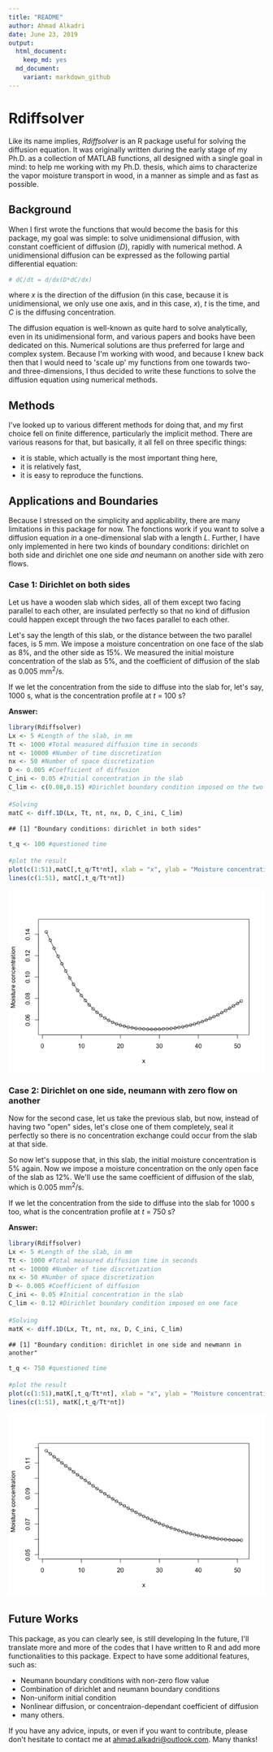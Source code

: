 ```yaml
---
title: "README"
author: Ahmad Alkadri
date: June 23, 2019
output:
  html_document:
    keep_md: yes
  md_document:
    variant: markdown_github
---
```


# **Rdiffsolver**

Like its name implies, *Rdiffsolver* is an R package useful for solving the diffusion equation. It was originally written during the early stage of my Ph.D. as a collection of MATLAB functions, all designed with a single goal in mind: to help me working with my Ph.D. thesis, which aims to characterize the vapor moisture transport in wood, in a manner as simple and as fast as possible.

## Background
When I first wrote the functions that would become the basis for this package, my goal was simple: to solve unidimensional diffusion, with constant coefficient of diffusion (*D*), rapidly with numerical method. A unidimensional diffusion can be expressed as the following partial differential equation:


```r
# dC/dt = d/dx(D*dC/dx)
```

where *x* is the direction of the diffusion (in this case, because it is unidimensional, we only use one axis, and in this case, *x*), *t* is the time, and *C* is the diffusing concentration.

The diffusion equation is well-known as quite hard to solve analytically, even in its unidimensional form, and various papers and books have been dedicated on this. Numerical solutions are thus preferred for large and complex system. Because I'm working with wood, and because I knew back then that I would need to 'scale up' my functions from one towards two- and three-dimensions, I thus decided to write these functions to solve the diffusion equation using numerical methods.

## Methods
I've looked up to various different methods for doing that, and my first choice fell on finite difference, particularly the implicit method. There are various reasons for that, but basically, it all fell on three specific things:

+ it is stable, which actually is the most important thing here,
+ it is relatively fast,
+ it is easy to reproduce the functions.

## Applications and Boundaries
Because I stressed on the simplicity and applicability, there are many limitations in this package for now. The fonctions work if you want to solve a diffusion equation *in* a one-dimensional slab with a length *L*. Further, I have only implemented in here two kinds of boundary conditions: dirichlet on both side and dirichlet one one side *and* neumann on another side with zero flows.

### Case 1: Dirichlet on both sides
Let us have a wooden slab which sides, all of them except two facing parallel to each other, are insulated perfectly so that no kind of diffusion could happen except through the two faces parallel to each other. 

Let's say the length of this slab, or the distance between the two parallel faces, is 5 mm. We impose a moisture concentration on one face of the slab as 8%, and the other side as 15%. We measured the initial moisture concentration of the slab as 5%, and the coefficient of diffusion of the slab as 0.005 mm<sup>2</sup>/s.

If we let the concentration from the side to diffuse into the slab for, let's say, 1000 s, what is the concentration profile at *t* = 100 s?

**Answer:** 

```r
library(Rdiffsolver)
Lx <- 5 #Length of the slab, in mm
Tt <- 1000 #Total measured diffusion time in seconds
nt <- 10000 #Number of time discretization
nx <- 50 #Number of space discretization
D <- 0.005 #Coefficient of diffusion
C_ini <- 0.05 #Initial concentration in the slab
C_lim <- c(0.08,0.15) #Dirichlet boundary condition imposed on the two faces

#Solving
matC <- diff.1D(Lx, Tt, nt, nx, D, C_ini, C_lim)
```

```
## [1] "Boundary conditions: dirichlet in both sides"
```

```r
t_q <- 100 #questioned time

#plot the result
plot(c(1:51),matC[,t_q/Tt*nt], xlab = "x", ylab = "Moisture concentration", ylim=c(C_ini,max(C_lim)))
lines(c(1:51), matC[,t_q/Tt*nt])
```

![](README_files/figure-html/unnamed-chunk-2-1.png)<!-- -->

### Case 2: Dirichlet on one side, neumann with zero flow on another
Now for the second case, let us take the previous slab, but now, instead of having two "open" sides, let's close one of them completely, seal it perfectly so there is no concentration exchange could occur from the slab at that side.

So now let's suppose that, in this slab, the initial moisture concentration is 5% again. Now we impose a moisture concentration on the only open face of the slab as 12%. We'll use the same coefficient of diffusion of the slab, which is 0.005 mm<sup>2</sup>/s.

If we let the concentration from the side to diffuse into the slab for 1000 s too, what is the concentration profile at *t* = 750 s?

**Answer:** 

```r
library(Rdiffsolver)
Lx <- 5 #Length of the slab, in mm
Tt <- 1000 #Total measured diffusion time in seconds
nt <- 10000 #Number of time discretization
nx <- 50 #Number of space discretization
D <- 0.005 #Coefficient of diffusion
C_ini <- 0.05 #Initial concentration in the slab
C_lim <- 0.12 #Dirichlet boundary condition imposed on one face

#Solving
matK <- diff.1D(Lx, Tt, nt, nx, D, C_ini, C_lim)
```

```
## [1] "Boundary condition: dirichlet in one side and newmann in another"
```

```r
t_q <- 750 #questioned time

#plot the result
plot(c(1:51),matK[,t_q/Tt*nt], xlab = "x", ylab = "Moisture concentration", ylim=c(C_ini,C_lim))
lines(c(1:51), matK[,t_q/Tt*nt])
```

![](README_files/figure-html/unnamed-chunk-3-1.png)<!-- -->

## Future Works
This package, as you can clearly see, is still developing In the future, I'll translate more and more of the codes that I have written to R and add more functionalities to this package. Expect to have some additional features, such as:

+ Neumann boundary conditions with non-zero flow value
+ Combination of dirichlet and neumann boundary conditions
+ Non-uniform initial condition
+ Nonlinear diffusion, or concentraion-dependant coefficient of diffusion
+ many others.

If you have any advice, inputs, or even if you want to contribute, please don't hesitate to contact me at ahmad.alkadri@outlook.com. Many thanks!
